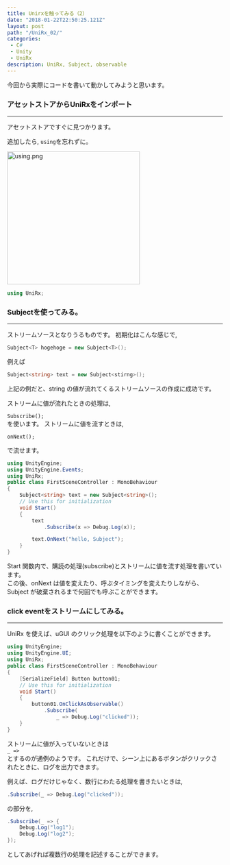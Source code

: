 ```yaml
---
title: Unirxを触ってみる（2）
date: "2018-01-22T22:50:25.121Z"
layout: post
path: "/UniRx_02/"
categories:
 - C# 
 - Unity
 - UniRx
description: UniRx, Subject, observable
---
```

今回から実際にコードを書いて動かしてみようと思います。
<!--more-->
### アセットストアからUniRxをインポート
---
アセットストアですぐに見つかります。 
    
追加したら, ``using``を忘れずに。

<img height="310" src="../using.png" alt="using.png">

```csharp
using UniRx;
```

### Subjectを使ってみる。
---
ストリームソースとなりうるものです。
初期化はこんな感じで,
```csharp
Subject<T> hogehoge = new Subject<T>();
```

例えば    
```csharp
Subject<string> text = new Subject<stirng>();
```
上記の例だと、string の値が流れてくるストリームソースの作成に成功です。
        

ストリームに値が流れたときの処理は,
    
``
Subscribe();
``    
を使います。
ストリームに値を流すときは,
    
``
onNext();
``
    
で流せます。
```csharp
using UnityEngine;
using UnityEngine.Events;
using UniRx;
public class FirstSceneController : MonoBehaviour
{
    Subject<string> text = new Subject<string>();
    // Use this for initialization
    void Start()
    {
        text
            .Subscribe(x => Debug.Log(x));

        text.OnNext("hello, Subject");
    }
}
```
Start 関数内で、購読の処理(subscribe)とストリームに値を流す処理を書いています。    
この後、onNext は値を変えたり、呼ぶタイミングを変えたりしながら、Subject が破棄されるまで何回でも呼ぶことができます。

### click eventをストリームにしてみる。
---
UniRx を使えば、uGUI のクリック処理を以下のように書くことができます。
```csharp
using UnityEngine;
using UnityEngine.UI;
using UniRx;
public class FirstSceneController : MonoBehaviour
{
    [SerializeField] Button button01;
    // Use this for initialization
    void Start()
    {
        button01.OnClickAsObservable()
            .Subscribe(
                _ => Debug.Log("clicked"));
    }
}
```
ストリームに値が入っていないときは    
``_ => ``    
とするのが通例のようです。
これだけで、シーン上にあるボタンがクリックされたときに、ログを出力できます。
    
例えば、ログだけじゃなく、数行にわたる処理を書きたいときは,    
```csharp
.Subscribe(_ => Debug.Log("clicked"));
```    
の部分を,    
```csharp
.Subscribe(_ => {    
    Debug.Log("log1");    
    Debug.Log("log2");    
});
```    
としてあげれば複数行の処理を記述することができます。
